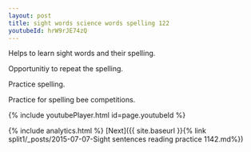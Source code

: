 ```yaml
---
layout: post
title: sight words science words spelling 122
youtubeId: hrW9rJE74zQ
---
```

 
 
Helps to learn sight words and their spelling.

Opportunitiy to repeat the spelling. 

Practice spelling. 
 
Practice for spelling bee competitions. 
 
{% include youtubePlayer.html id=page.youtubeId %}
 
 
{% include analytics.html %} 
[Next]({{ site.baseurl }}{% link  split1/_posts/2015-07-07-Sight sentences reading practice 1142.md%})
 
